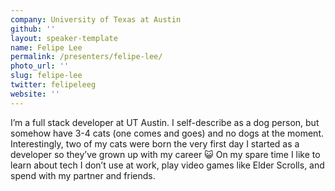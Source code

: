```yaml
---
company: University of Texas at Austin
github: ''
layout: speaker-template
name: Felipe Lee
permalink: /presenters/felipe-lee/
photo_url: ''
slug: felipe-lee
twitter: felipeleeg
website: ''
---
```


I’m a full stack developer at UT Austin. I self-describe as a dog person, but somehow have 3-4 cats (one comes and goes) and no dogs at the moment. Interestingly, two of my cats were born the very first day I started as a developer so they’ve grown up with my career :smiley_cat: On my spare time I like to learn about tech I don’t use at work, play video games like Elder Scrolls, and spend with my partner and friends.

